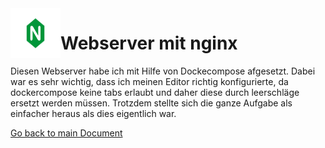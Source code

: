 <img align="left" width="80" height="80" src="../img/../../img/nginx-logo.png" alt="nginx Logo">

# Webserver mit nginx
Diesen Webserver habe ich mit Hilfe von Dockecompose afgesetzt. Dabei war es sehr wichtig, dass ich meinen Editor richtig konfigurierte, da dockercompose keine tabs erlaubt und daher diese durch leerschläge ersetzt werden müssen. Trotzdem stellte sich die ganze Aufgabe als einfacher heraus als dies eigentlich war.



[Go back to main Document](https://github.com/Daddey69/Modul_300/blob/master/README.md)